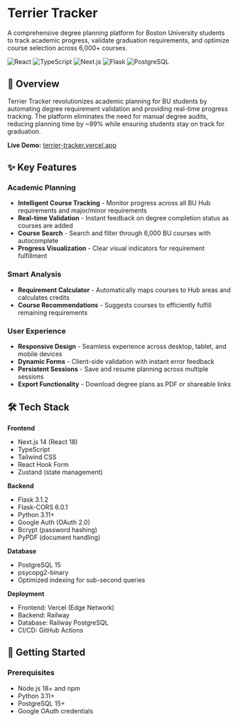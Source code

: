 # Terrier Tracker

A comprehensive degree planning platform for Boston University students to track academic progress, validate graduation requirements, and optimize course selection across 6,000+ courses.

![React](https://img.shields.io/badge/React-61DAFB?style=flat&logo=react&logoColor=black)
![TypeScript](https://img.shields.io/badge/TypeScript-3178C6?style=flat&logo=typescript&logoColor=white)
![Next.js](https://img.shields.io/badge/Next.js-000000?style=flat&logo=next.js&logoColor=white)
![Flask](https://img.shields.io/badge/Flask-000000?style=flat&logo=flask&logoColor=white)
![PostgreSQL](https://img.shields.io/badge/PostgreSQL-4169E1?style=flat&logo=postgresql&logoColor=white)

## 🎯 Overview

Terrier Tracker revolutionizes academic planning for BU students by automating degree requirement validation and providing real-time progress tracking. The platform eliminates the need for manual degree audits, reducing planning time by ~99% while ensuring students stay on track for graduation.

**Live Demo:** [terrier-tracker.vercel.app](https://terrier-tracker.vercel.app)

## ✨ Key Features

### Academic Planning
- **Intelligent Course Tracking** - Monitor progress across all BU Hub requirements and major/minor requirements
- **Real-time Validation** - Instant feedback on degree completion status as courses are added
- **Course Search** - Search and filter through 6,000 BU courses with autocomplete
- **Progress Visualization** - Clear visual indicators for requirement fulfillment

### Smart Analysis
- **Requirement Calculator** - Automatically maps courses to Hub areas and calculates credits
- **Course Recommendations** - Suggests courses to efficiently fulfill remaining requirements

### User Experience
- **Responsive Design** - Seamless experience across desktop, tablet, and mobile devices
- **Dynamic Forms** - Client-side validation with instant error feedback
- **Persistent Sessions** - Save and resume planning across multiple sessions
- **Export Functionality** - Download degree plans as PDF or shareable links

## 🛠️ Tech Stack

**Frontend**
- Next.js 14 (React 18)
- TypeScript
- Tailwind CSS
- React Hook Form
- Zustand (state management)

**Backend**
- Flask 3.1.2
- Flask-CORS 6.0.1
- Python 3.11+
- Google Auth (OAuth 2.0)
- Bcrypt (password hashing)
- PyPDF (document handling)

**Database**
- PostgreSQL 15
- psycopg2-binary
- Optimized indexing for sub-second queries

**Deployment**
- Frontend: Vercel (Edge Network)
- Backend: Railway
- Database: Railway PostgreSQL
- CI/CD: GitHub Actions

## 🚀 Getting Started

### Prerequisites
- Node.js 18+ and npm
- Python 3.11+
- PostgreSQL 15+
- Google OAuth credentials

